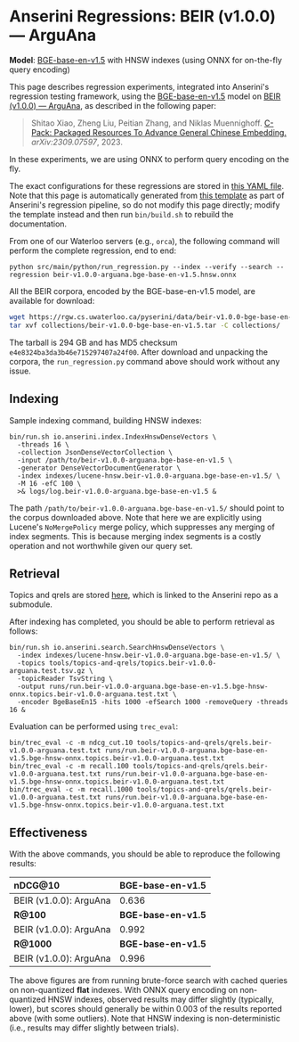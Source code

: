 # Anserini Regressions: BEIR (v1.0.0) &mdash; ArguAna

**Model**: [BGE-base-en-v1.5](https://huggingface.co/BAAI/bge-base-en-v1.5) with HNSW indexes (using ONNX for on-the-fly query encoding)

This page describes regression experiments, integrated into Anserini's regression testing framework, using the [BGE-base-en-v1.5](https://huggingface.co/BAAI/bge-base-en-v1.5) model on [BEIR (v1.0.0) &mdash; ArguAna](http://beir.ai/), as described in the following paper:

> Shitao Xiao, Zheng Liu, Peitian Zhang, and Niklas Muennighoff. [C-Pack: Packaged Resources To Advance General Chinese Embedding.](https://arxiv.org/abs/2309.07597) _arXiv:2309.07597_, 2023.

In these experiments, we are using ONNX to perform query encoding on the fly.

The exact configurations for these regressions are stored in [this YAML file](../../src/main/resources/regression/beir-v1.0.0-arguana.bge-base-en-v1.5.hnsw.onnx.yaml).
Note that this page is automatically generated from [this template](../../src/main/resources/docgen/templates/beir-v1.0.0-arguana.bge-base-en-v1.5.hnsw.onnx.template) as part of Anserini's regression pipeline, so do not modify this page directly; modify the template instead and then run `bin/build.sh` to rebuild the documentation.

From one of our Waterloo servers (e.g., `orca`), the following command will perform the complete regression, end to end:

```
python src/main/python/run_regression.py --index --verify --search --regression beir-v1.0.0-arguana.bge-base-en-v1.5.hnsw.onnx
```

All the BEIR corpora, encoded by the BGE-base-en-v1.5 model, are available for download:

```bash
wget https://rgw.cs.uwaterloo.ca/pyserini/data/beir-v1.0.0-bge-base-en-v1.5.tar -P collections/
tar xvf collections/beir-v1.0.0-bge-base-en-v1.5.tar -C collections/
```

The tarball is 294 GB and has MD5 checksum `e4e8324ba3da3b46e715297407a24f00`.
After download and unpacking the corpora, the `run_regression.py` command above should work without any issue.

## Indexing

Sample indexing command, building HNSW indexes:

```
bin/run.sh io.anserini.index.IndexHnswDenseVectors \
  -threads 16 \
  -collection JsonDenseVectorCollection \
  -input /path/to/beir-v1.0.0-arguana.bge-base-en-v1.5 \
  -generator DenseVectorDocumentGenerator \
  -index indexes/lucene-hnsw.beir-v1.0.0-arguana.bge-base-en-v1.5/ \
  -M 16 -efC 100 \
  >& logs/log.beir-v1.0.0-arguana.bge-base-en-v1.5 &
```

The path `/path/to/beir-v1.0.0-arguana.bge-base-en-v1.5/` should point to the corpus downloaded above.
Note that here we are explicitly using Lucene's `NoMergePolicy` merge policy, which suppresses any merging of index segments.
This is because merging index segments is a costly operation and not worthwhile given our query set.

## Retrieval

Topics and qrels are stored [here](https://github.com/castorini/anserini-tools/tree/master/topics-and-qrels), which is linked to the Anserini repo as a submodule.

After indexing has completed, you should be able to perform retrieval as follows:

```
bin/run.sh io.anserini.search.SearchHnswDenseVectors \
  -index indexes/lucene-hnsw.beir-v1.0.0-arguana.bge-base-en-v1.5/ \
  -topics tools/topics-and-qrels/topics.beir-v1.0.0-arguana.test.tsv.gz \
  -topicReader TsvString \
  -output runs/run.beir-v1.0.0-arguana.bge-base-en-v1.5.bge-hnsw-onnx.topics.beir-v1.0.0-arguana.test.txt \
  -encoder BgeBaseEn15 -hits 1000 -efSearch 1000 -removeQuery -threads 16 &
```

Evaluation can be performed using `trec_eval`:

```
bin/trec_eval -c -m ndcg_cut.10 tools/topics-and-qrels/qrels.beir-v1.0.0-arguana.test.txt runs/run.beir-v1.0.0-arguana.bge-base-en-v1.5.bge-hnsw-onnx.topics.beir-v1.0.0-arguana.test.txt
bin/trec_eval -c -m recall.100 tools/topics-and-qrels/qrels.beir-v1.0.0-arguana.test.txt runs/run.beir-v1.0.0-arguana.bge-base-en-v1.5.bge-hnsw-onnx.topics.beir-v1.0.0-arguana.test.txt
bin/trec_eval -c -m recall.1000 tools/topics-and-qrels/qrels.beir-v1.0.0-arguana.test.txt runs/run.beir-v1.0.0-arguana.bge-base-en-v1.5.bge-hnsw-onnx.topics.beir-v1.0.0-arguana.test.txt
```

## Effectiveness

With the above commands, you should be able to reproduce the following results:

| **nDCG@10**                                                                                                  | **BGE-base-en-v1.5**|
|:-------------------------------------------------------------------------------------------------------------|-----------|
| BEIR (v1.0.0): ArguAna                                                                                       | 0.636     |
| **R@100**                                                                                                    | **BGE-base-en-v1.5**|
| BEIR (v1.0.0): ArguAna                                                                                       | 0.992     |
| **R@1000**                                                                                                   | **BGE-base-en-v1.5**|
| BEIR (v1.0.0): ArguAna                                                                                       | 0.996     |

The above figures are from running brute-force search with cached queries on non-quantized **flat** indexes.
With ONNX query encoding on non-quantized HNSW indexes, observed results may differ slightly (typically, lower), but scores should generally be within 0.003 of the results reported above (with some outliers).
Note that HNSW indexing is non-deterministic (i.e., results may differ slightly between trials).
